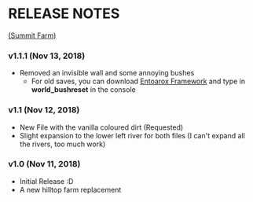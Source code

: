 # RELEASE NOTES 
[(Summit Farm)](https://www.nexusmods.com/stardewvalley/mods/3053)

### v1.1.1 (Nov 13, 2018)
- Removed an invisible wall and some annoying bushes
  - For old saves, you can download [Entoarox Framework](https://www.nexusmods.com/stardewvalley/mods/2269) and type in **world_bushreset** in the console

### v1.1 (Nov 12, 2018)
- New File with the vanilla coloured dirt (Requested)
- Slight expansion to the lower left river for both files (I can't expand all the rivers, too much work)

### v1.0 (Nov 11, 2018)
- Initial Release :D
- A new hilltop farm replacement 